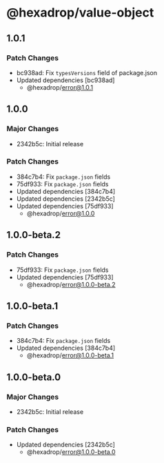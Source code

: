 # @hexadrop/value-object

## 1.0.1

### Patch Changes

- bc938ad: Fix `typesVersions` field of package.json
- Updated dependencies [bc938ad]
  - @hexadrop/error@1.0.1

## 1.0.0

### Major Changes

- 2342b5c: Initial release

### Patch Changes

- 384c7b4: Fix `package.json` fields
- 75df933: Fix `package.json` fields
- Updated dependencies [384c7b4]
- Updated dependencies [2342b5c]
- Updated dependencies [75df933]
  - @hexadrop/error@1.0.0

## 1.0.0-beta.2

### Patch Changes

- 75df933: Fix `package.json` fields
- Updated dependencies [75df933]
  - @hexadrop/error@1.0.0-beta.2

## 1.0.0-beta.1

### Patch Changes

- 384c7b4: Fix `package.json` fields
- Updated dependencies [384c7b4]
  - @hexadrop/error@1.0.0-beta.1

## 1.0.0-beta.0

### Major Changes

- 2342b5c: Initial release

### Patch Changes

- Updated dependencies [2342b5c]
  - @hexadrop/error@1.0.0-beta.0
